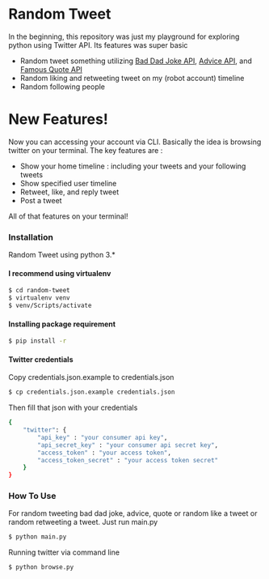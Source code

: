 # Random Tweet 

In the beginning, this repository was just my playground for exploring python using Twitter API. Its features was super basic 

  - Random tweet something utilizing [Bad Dad Joke API](https://icanhazdadjoke.com/), [Advice API](https://api.adviceslip.com/advice), and [Famous Quote API](https://quote-garden.herokuapp.com/quotes/random)
  - Random liking and retweeting tweet on my (robot account) timeline
  - Random following people

# New Features!

Now you can accessing your account via CLI. Basically the idea is browsing twitter on your terminal. The key features are :

  - Show your home timeline : including your tweets and your following tweets
  - Show specified user timeline
  - Retweet, like, and reply tweet
  - Post a tweet

All of that features on your terminal!

### Installation

Random Tweet using python 3.*

#### I recommend using virtualenv
```sh
$ cd random-tweet
$ virtualenv venv
$ venv/Scripts/activate
```

#### Installing package requirement

```sh
$ pip install -r
```

#### Twitter credentials

Copy credentials.json.example to credentials.json
```sh
$ cp credentials.json.example credentials.json
```
Then fill that json with your credentials
```sh
{
    "twitter": {
        "api_key" : "your consumer api key",
        "api_secret_key" : "your consumer api secret key",
        "access_token" : "your access token",
        "access_token_secret" : "your access token secret"
    }
}
```
### How To Use
For random tweeting bad dad joke, advice, quote or random like a tweet or random retweeting a tweet. Just run main.py
```sh
$ python main.py
```

Running twitter via command line
```sh
$ python browse.py
```